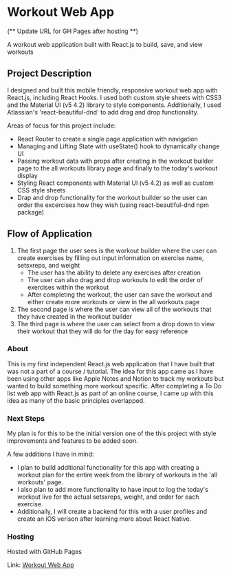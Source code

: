 # Workout Web App

(** Update URL for GH Pages after hosting **)

A workout web application built with React.js to build, save, and view workouts

## Project Description

I designed and built this mobile friendly, responsive workout web app with React.js, including React Hooks. I used both custom style sheets with CSS3 and the Material UI (v5 4.2) library to style components. Additionally, I used Atlassian's 'react-beautiful-dnd' to add drag and drop functionality.

Areas of focus for this project include: 
- React Router to create a single page application with navigation
- Managing and Lifting State with useState() hook to dynamically change UI
- Passing workout data with props after creating in the workout builder page to the all workouts library page and finally to the today's workout display
- Styling React components with Material UI (v5 4.2) as well as custom CSS style sheets
- Drap and drop functionality for the workout builder so the user can order the excercises how they wish (using react-beautiful-dnd npm package)

## Flow of Application

1. The first page the user sees is the workout builder where the user can create exercises by filling out input information on exercise name, setsxreps, and weight
    - The user has the ability to delete any exercises after creation
    - The user can also drag and drop workouts to edit the order of exercises within the workout
    - After completing the workout, the user can save the workout and either create more workouts or view in the all workouts page
2. The second page is where the user can view all of the workouts that they have created in the workout builder 
3. The third page is where the user can select from a drop down to view their workout that they will do for the day for easy reference

### About

This is my first independent React.js web application that I have built that was not a part of a course / tutorial. The idea for this app came as I have been using other apps like Apple Notes and Notion to track my workouts but wanted to build something more workout specific. After completing a To Do list web app with React.js as part of an online course, I came up with this idea as many of the basic principles overlapped.

### Next Steps 

My plan is for this to be the initial version one of the this project with style improvements and features to be added soon. 

A few additions I have in mind: 
- I plan to build additional functionality for this app with creating a workout plan for the entire week from the library of workouts in the 'all workouts' page. 
- I also plan to add more functionality to have input to log the today's workout live for the actual setsxreps, weight, and order for each exercise. 
- Additionally, I will create a backend for this with a user profiles and create an iOS verison after learning more about React Native. 

### Hosting

Hosted with GitHub Pages

Link: [Workout Web App](https://charlescarr.github.io/personal-portfolio-website/)